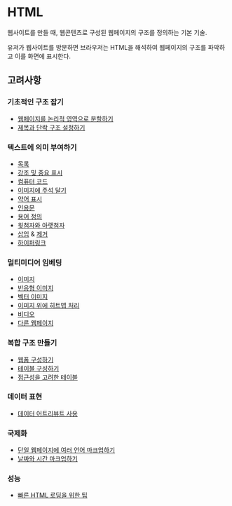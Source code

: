 # HTML

웹사이트를 만들 때, 웹콘텐츠로 구성된 웹페이지의 구조를 정의하는 기본 기술.

유저가 웹사이트를 방문하면 브라우저는 HTML을 해석하여 웹페이지의 구조를 파악하고 이를 화면에 표시한다.

## 고려사항

### 기초적인 구조 잡기

* [웹페이지를 논리적 영역으로 분할하기](https://developer.mozilla.org/en-US/docs/Learn/HTML/Introduction_to_HTML/Document_and_website_structure)
* [제목과 단락 구조 설정하기](https://developer.mozilla.org/en-US/docs/Learn/HTML/Introduction_to_HTML/HTML_text_fundamentals#the_basics_headings_and_paragraphs)

### 텍스트에 의미 부여하기

* [목록](https://developer.mozilla.org/en-US/docs/Learn/HTML/Introduction_to_HTML/HTML_text_fundamentals#emphasis_and_importance)
* [강조 및 중요 표시](https://developer.mozilla.org/en-US/docs/Learn/HTML/Introduction_to_HTML/HTML_text_fundamentals#emphasis_and_importance)
* [컴퓨터 코드](https://developer.mozilla.org/en-US/docs/Learn/HTML/Introduction_to_HTML/Advanced_text_formatting#representing_computer_code)
* [이미지에 주석 달기](https://developer.mozilla.org/en-US/docs/Learn/HTML/Multimedia_and_embedding/Images_in_HTML#annotating_images_with_figures_and_figure_captions)
* [약어 표시](https://developer.mozilla.org/en-US/docs/Learn/HTML/Introduction_to_HTML/Advanced_text_formatting#abbreviations)
* [인용문](https://developer.mozilla.org/en-US/docs/Learn/HTML/Introduction_to_HTML/Advanced_text_formatting#quotations)
* [용어 정의](https://developer.mozilla.org/en-US/docs/Learn/HTML/Howto/Define_terms_with_HTML)
* [윗첨자와 아랫첨자](https://developer.mozilla.org/en-US/docs/Learn/HTML/Introduction_to_HTML/Advanced_text_formatting#superscript_and_subscript)
* [삽입](https://developer.mozilla.org/en-US/docs/Web/HTML/Element/ins) & [제거](https://developer.mozilla.org/en-US/docs/Web/HTML/Element/del)
* [하이퍼링크](https://developer.mozilla.org/en-US/docs/Learn/HTML/Introduction_to_HTML/Creating_hyperlinks)

### 멀티미디어 임베딩

* [이미지](https://developer.mozilla.org/en-US/docs/Learn/HTML/Multimedia_and_embedding/Images_in_HTML#how_do_we_put_an_image_on_a_webpage)
* [반응형 이미지](https://developer.mozilla.org/en-US/docs/Learn/HTML/Multimedia_and_embedding/Responsive_images)
* [벡터 이미지](https://developer.mozilla.org/en-US/docs/Learn/HTML/Multimedia_and_embedding/Adding_vector_graphics_to_the_Web)
* [이미지 위에 히트맵 처리](https://developer.mozilla.org/en-US/docs/Learn/HTML/Howto/Add_a_hit_map_on_top_of_an_image)
* [비디오](https://developer.mozilla.org/en-US/docs/Learn/HTML/Multimedia_and_embedding/Video_and_audio_content)
* [다른 웹페이지](https://developer.mozilla.org/en-US/docs/Learn/HTML/Multimedia_and_embedding/Other_embedding_technologies)

### 복합 구조 만들기

* [웹폼 구성하기](https://developer.mozilla.org/en-US/docs/Learn/Forms/How_to_structure_a_web_form)
* [테이블 구성하기](https://developer.mozilla.org/en-US/docs/Learn/HTML/Tables/Basics)
* [접근성을 고려한 테이블](https://developer.mozilla.org/en-US/docs/Learn/HTML/Tables/Advanced)

### 데이터 표현

* [데이터 어트리뷰트 사용](https://developer.mozilla.org/en-US/docs/Learn/HTML/Howto/Use_data_attributes)

### 국제화

* [단일 웹페이지에 여러 언어 마크업하기](https://developer.mozilla.org/en-US/docs/Learn/HTML/Introduction_to_HTML/The_head_metadata_in_HTML#setting_the_primary_language_of_the_document)
* [날짜와 시간 마크업하기](https://developer.mozilla.org/en-US/docs/Learn/HTML/Introduction_to_HTML/Advanced_text_formatting#marking_up_times_and_dates)

### 성능

* [빠른 HTML 로딩을 위한 팁](https://developer.mozilla.org/en-US/docs/Learn/HTML/Howto/Author_fast-loading_HTML_pages)
